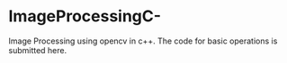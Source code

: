 # ImageProcessingC-
Image Processing using opencv in c++. The code for basic operations is submitted here.

